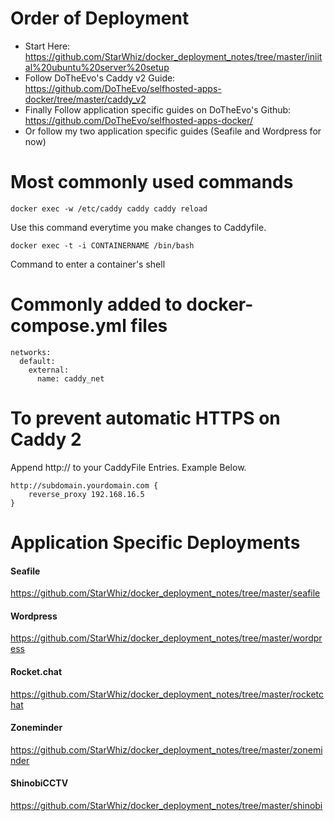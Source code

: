 # Order of Deployment
* Start Here: https://github.com/StarWhiz/docker_deployment_notes/tree/master/iniital%20ubuntu%20server%20setup
* Follow DoTheEvo's Caddy v2 Guide: https://github.com/DoTheEvo/selfhosted-apps-docker/tree/master/caddy_v2
* Finally Follow application specific guides on DoTheEvo's Github: https://github.com/DoTheEvo/selfhosted-apps-docker/
* Or follow my two application specific guides (Seafile and Wordpress for now)

# Most commonly used commands
```
docker exec -w /etc/caddy caddy caddy reload
```
Use this command everytime you make changes to Caddyfile.

```
docker exec -t -i CONTAINERNAME /bin/bash
```
Command to enter a container's shell

# Commonly added to docker-compose.yml files
```
networks:
  default:
    external:
      name: caddy_net
```

# To prevent automatic HTTPS on Caddy 2
Append http:// to your CaddyFile Entries. Example Below.

```
http://subdomain.yourdomain.com {
    reverse_proxy 192.168.16.5
}
```

# Application Specific Deployments

#### Seafile
https://github.com/StarWhiz/docker_deployment_notes/tree/master/seafile

#### Wordpress
https://github.com/StarWhiz/docker_deployment_notes/tree/master/wordpress

#### Rocket.chat
https://github.com/StarWhiz/docker_deployment_notes/tree/master/rocketchat 

#### Zoneminder
https://github.com/StarWhiz/docker_deployment_notes/tree/master/zoneminder

#### ShinobiCCTV
https://github.com/StarWhiz/docker_deployment_notes/tree/master/shinobi